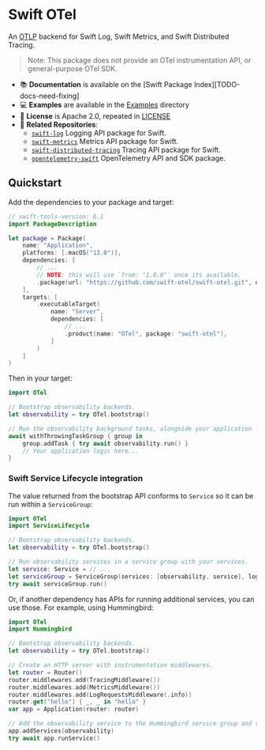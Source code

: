 # Swift OTel

An [OTLP][otlp] backend for Swift Log, Swift Metrics, and Swift Distributed Tracing.

> Note: This package does not provide an OTel instrumentation API, or general-purpose OTel SDK.

- 📚 **Documentation** is available on the [Swift Package Index][TODO-docs-need-fixing]
- 💻 **Examples** are available in the [Examples][examples] directory
- 🪪 **License** is Apache 2.0, repeated in [LICENSE][license]
- 🔀 **Related Repositories**:
  - [`swift-log`][swift-log] Logging API package for Swift.
  - [`swift-metrics`][swift-metrics] Metrics API package for Swift.
  - [`swift-distributed-tracing`][swift-distributed-tracing] Tracing API package for Swift.
  - [`opentelemetry-swift`][opentelemetry-swift] OpenTelemetry API and SDK package.

## Quickstart

Add the dependencies to your package and target:

```swift
// swift-tools-version: 6.1
import PackageDescription

let package = Package(
    name: "Application",
    platforms: [.macOS("13.0")],
    dependencies: [
        // ...
        // NOTE: this will use `from: "1.0.0"` once its available.
        .package(url: "https://github.com/swift-otel/swift-otel.git", exact: "1.0.0-alpha.1"),
    ],
    targets: [
        .executableTarget(
            name: "Server",
            dependencies: [
                // ...
                .product(name: "OTel", package: "swift-otel"),
            ]
        )
    ]
)
```

Then in your target:

```swift
import OTel

// Bootstrap observability backends.
let observability = try OTel.bootstrap()

// Run the observability background tasks, alongside your application logic.
await withThrowingTaskGroup { group in
    group.addTask { try await observability.run() }
    // Your application logic here...
}
```

### Swift Service Lifecycle integration

The value returned from the bootstrap API conforms to `Service` so it can be run within a `ServiceGroup`:

```swift
import OTel
import ServiceLifecycle

// Bootstrap observability backends.
let observability = try OTel.bootstrap()

// Run observability services in a service group with your services.
let service: Service = // ...
let serviceGroup = ServiceGroup(services: [observability, service], logger: .init(label: "ServiceGroup"))
try await serviceGroup.run()
```

Or, if another dependency has APIs for running additional services, you can use those. For example, using Hummingbird:

```swift
import OTel
import Hummingbird

// Bootstrap observability backends.
let observability = try OTel.bootstrap()

// Create an HTTP server with instrumentation middlewares.
let router = Router()
router.middlewares.add(TracingMiddleware())
router.middlewares.add(MetricsMiddleware())
router.middlewares.add(LogRequestsMiddleware(.info))
router.get("hello") { _, _ in "hello" }
var app = Application(router: router)

// Add the observability service to the Hummingbird service group and run the server.
app.addServices(observability)
try await app.runService()
```

[otlp]: https://opentelemetry.io/docs/specs/otel/protocol
[docs]: https://swiftpackageindex.com/swift-otel/swift-otel/documentation
[examples]: https://github.com/swift-otel/swift-otel/tree/main/Examples/
[license]: https://github.com/swift-otel/swift-otel/tree/main/LICENSE.txt
[swift-log]: https://github.com/apple/swift-log
[swift-metrics]: https://github.com/apple/swift-metrics
[swift-distributed-tracing]: https://github.com/apple/swift-distributed-tracing
[opentelemetry-swift]: https://github.com/open-telemetry/opentelemetry-swift
